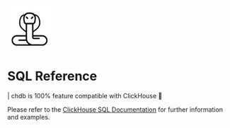 <img src="logo.png" width=100>

# SQL Reference

| chdb is 100% feature compatible with ClickHouse 🚀

Please refer to the [ClickHouse SQL Documentation](https://clickhouse.com/docs/en/sql-reference) for further information and examples.
